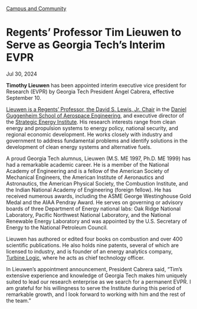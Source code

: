 [Campus and Community](https://www.gatech.edu/news/topic/campus-and-community)

# Regents’ Professor Tim Lieuwen to Serve as Georgia Tech’s Interim EVPR

Jul 30, 2024


**Timothy Lieuwen** has been appointed interim executive vice president for Research (EVPR) by Georgia Tech President Ángel Cabrera, effective September 10.

[Lieuwen is a Regents’ Professor, the David S. Lewis, Jr. Chair](https://ae.gatech.edu/directory/person/timothy-charles-lieuwen) in the [Daniel Guggenheim School of Aerospace Engineering](https://ae.gatech.edu/), and executive director of the [Strategic Energy Institute](https://research.gatech.edu/energy). His research interests range from clean energy and propulsion systems to energy policy, national security, and regional economic development. He works closely with industry and government to address fundamental problems and identify solutions in the development of clean energy systems and alternative fuels.

A proud Georgia Tech alumnus, Lieuwen (M.S. ME 1997, Ph.D. ME 1999) has had a remarkable academic career. He is a member of the National Academy of Engineering and is a fellow of the American Society of Mechanical Engineers, the American Institute of Aeronautics and Astronautics, the American Physical Society, the Combustion Institute, and the Indian National Academy of Engineering (foreign fellow). He has received numerous awards, including the ASME George Westinghouse Gold Medal and the AIAA Pendray Award. He serves on governing or advisory boards of three Department of Energy national labs: Oak Ridge National Laboratory, Pacific Northwest National Laboratory, and the National Renewable Energy Laboratory and was appointed by the U.S. Secretary of Energy to the National Petroleum Council.

Lieuwen has authored or edited four books on combustion and over 400 scientific publications. He also holds nine patents, several of which are licensed to industry, and is founder of an energy analytics company, [Turbine Logic](https://turbinelogic.com/), where he acts as chief technology officer.

In Lieuwen’s appointment announcement, President Cabrera said, “Tim’s extensive experience and knowledge of Georgia Tech makes him uniquely suited to lead our research enterprise as we search for a permanent EVPR. I am grateful for his willingness to serve the Institute during this period of remarkable growth, and I look forward to working with him and the rest of the team.”
